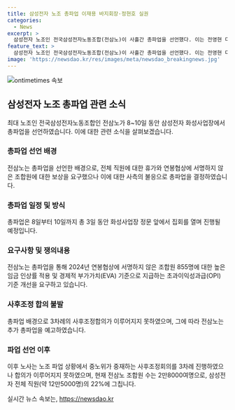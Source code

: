 ```yaml
---
title: 삼성전자 노조 총파업 이재용 바지회장·정현호 실권
categories:
  - News
excerpt: >
  삼성전자 노조인 전국삼성전자노동조합(전삼노)이 사흘간 총파업을 선언했다. 이는 전영현 디바이스솔루션(DS)부문장과의 간담회에서 연봉협상에 서명하지 않은 조합원에 대한 보상을 요구했으나 합의를 이뤄내지 못했기 때문이다. 이에 8일부터 10일까지 진행될 총파업은 화성사업장 정문 앞에서 집회를 통해 이뤄지며, 조합원 855명에 대한 임금 인상과 유급휴가 약속 등을 요구하고 있다. 삼성전자는 현재 노조 요구를 수용하지 않아 노사 간 갈등이 계속되고 있으며, 추가 총파업이 예고되어 있다.
feature_text: >
  삼성전자 노조인 전국삼성전자노동조합(전삼노)이 사흘간 총파업을 선언했다. 이는 전영현 디바이스솔루션(DS)부문장과의 간담회에서 연봉협상에 서명하지 않은 조합원에 대한 보상을 요구했으나 합의를 이뤄내지 못했기 때문이다. 이에 8일부터 10일까지 진행될 총파업은 화성사업장 정문 앞에서 집회를 통해 이뤄지며, 조합원 855명에 대한 임금 인상과 유급휴가 약속 등을 요구하고 있다. 삼성전자는 현재 노조 요구를 수용하지 않아 노사 간 갈등이 계속되고 있으며, 추가 총파업이 예고되어 있다.
image: 'https://newsdao.kr/res/images/meta/newsdao_breakingnews.jpg'
---
```


<p><img src="https://newsdao.kr/res/images/meta/newsdao_breakingnews.jpg" alt="ontimetimes 속보" /></p>

<h2 data-ke-size="size26">삼성전자 노조 총파업 관련 소식</h2>

<p data-ke-size="size16">최대 노조인 전국삼성전자노동조합인 전삼노가 8~10일 동안 삼성전자 화성사업장에서 총파업을 선언하였습니다. 이에 대한 관련 소식을 살펴보겠습니다.</p>

<h3>총파업 선언 배경</h3>

<p data-ke-size="size16">전삼노는 총파업을 선언한 배경으로, 전체 직원에 대한 휴가와 연봉협상에 서명하지 않은 조합원에 대한 보상을 요구했으나 이에 대한 사측의 불응으로 총파업을 결정하였습니다.</p>

<h3>총파업 일정 및 방식</h3>

<p data-ke-size="size16">총파업은 8일부터 10일까지 총 3일 동안 화성사업장 정문 앞에서 집회를 열며 진행될 예정입니다.</p>

<h3>요구사항 및 쟁의내용</h3>

<p data-ke-size="size16">전삼노는 총파업을 통해 2024년 연봉협상에 서명하지 않은 조합원 855명에 대한 높은 임금 인상률 적용 및 경제적 부가가치(EVA) 기준으로 지급하는 초과이익성과급(OPI) 기준 개선을 요구하고 있습니다.</p>

<h3>사후조정 합의 불발</h3>

<p data-ke-size="size16">총파업 배경으로 3차례의 사후조정합의가 이루어지지 못하였으며, 그에 따라 전삼노는 추가 총파업을 예고하였습니다.</p>

<h3>파업 선언 이후</h3>

<p data-ke-size="size16">이후 노사는 노조 파업 상황에서 중노위가 중재하는 사후조정회의를 3차례 진행하였으나 합의가 이루어지지 못하였으며, 현재 전삼노 조합원 수는 2만8000여명으로, 삼성전자 전체 직원(약 12만5000명)의 22%에 그칩니다.</p>
실시간 뉴스 속보는, <a href="https://newsdao.kr" rel="dofollow">https://newsdao.kr</a>



